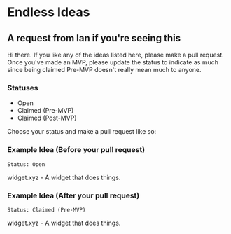 # Endless Ideas

## A request from Ian if you're seeing this
Hi there. If you like any of the ideas listed here, please make a pull request. Once you've made an MVP, please update the status to indicate as much since being claimed Pre-MVP doesn't really mean much to anyone.

### Statuses
* Open
* Claimed (Pre-MVP)
* Claimed (Post-MVP)

Choose your status and make a pull request like so:

### Example Idea (Before your pull request)
```
Status: Open
```
widget.xyz - A widget that does things.

### Example Idea (After your pull request)
```
Status: Claimed (Pre-MVP)
```
widget.xyz - A widget that does things.
